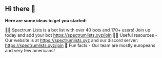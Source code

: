 ## Hi there 👋

**Here are some ideas to get you started:**

🙋‍♀️ Spectrum Lists is a bot list with over 40 bots and 170+ users! Join up today and add your bot https://spectrumlists.xyz/join
👩‍💻 Useful resources - Our website is at https://spectrumlists.xyz and our discord server: https://spectrumlists.xyz/join
🍿 Fun facts - Our team are mostly europeans and very few americans!


